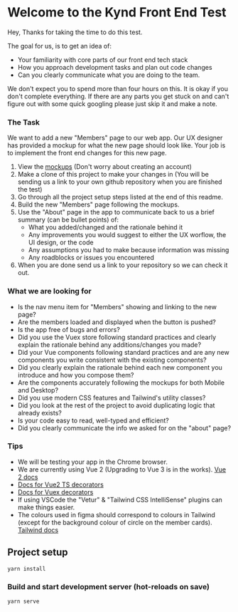 # Welcome to the Kynd Front End Test

Hey, Thanks for taking the time to do this test. 

The goal for us, is to get an idea of:
- Your familiarity with core parts of our front end tech stack
- How you approach development tasks and plan out code changes
- Can you clearly communicate what you are doing to the team.

We don't expect you to spend more than four hours on this. It is okay if you don't complete everything. If there are any parts you get stuck on and can't figure out with some quick googling please just skip it and make a note. 

### The Task
We want to add a new "Members" page to our web app. Our UX designer has provided a mockup for what the new page should look like. Your job is to implement the front end changes for this new page.

1. View the [mockups](https://www.figma.com/file/k2LGJ9gxe8NJDGsEG5egg0/FE-Dev-Test) (Don't worry about creating an account) 
2. Make a clone of this project to make your changes in (You will be sending us a link to your own github repository when you are finished the test)
3. Go through all the project setup steps listed at the end of this readme. 
4. Build the new "Members" page following the mockups.
5. Use the "About" page in the app to communicate back to us a brief summary (can be bullet points) of:
   - What you added/changed and the rationale behind it
   - Any improvements you would suggest to either the UX worflow, the UI design, or the code
   - Any assumptions you had to make because information was missing
   - Any roadblocks or issues you encountered
6. When you are done send us a link to your repository so we can check it out.  

### What we are looking for
- Is the nav menu item for "Members" showing and linking to the new page?
- Are the members loaded and displayed when the button is pushed?
- Is the app free of bugs and errors?
- Did you use the Vuex store following standard practices and clearly explain the rationale behind any additions/changes you made?
- Did your Vue components following standard practices and are any new components you write consistent with the existing components?
- Did you clearly explain the rationale behind each new component you introduce and how you compose them?
- Are the components accurately following the mockups for both Mobile and Desktop?
- Did you use modern CSS features and Tailwind's utility classes?
- Did you look at the rest of the project to avoid duplicating logic that already exists?
- Is your code easy to read, well-typed and efficient?
- Did you clearly communicate the info we asked for on the "about" page?

### Tips
- We will be testing your app in the Chrome browser.
- We are currently using Vue 2 (Upgrading to Vue 3 is in the works). [Vue 2 docs](https://v2.vuejs.org/v2/guide/)
- [Docs for Vue2 TS decorators](https://github.com/kaorun343/vue-property-decorator#readme)
- [Docs for Vuex decorators](https://github.com/ktsn/vuex-class)
- If using VSCode the "Vetur" & "Tailwind CSS IntelliSense" plugins can make things easier.
- The colours used in figma should correspond to colours in Tailwind (except for the background colour of circle on the member cards). [Tailwind docs](https://tailwindcss.com/docs/background-color)

## Project setup
```
yarn install
```

### Build and start development server (hot-reloads on save)
```
yarn serve
```
